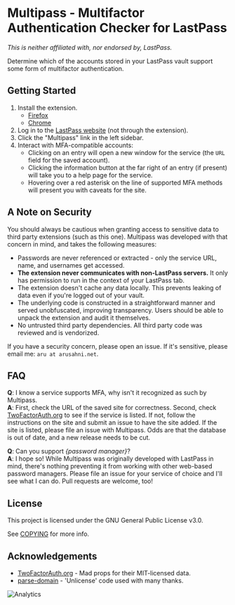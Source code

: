 # Multipass - Multifactor Authentication Checker for LastPass

*This is neither affiliated with, nor endorsed by, LastPass.*

Determine which of the accounts stored in your LastPass vault support some form
of multifactor authentication.

## Getting Started

1. Install the extension.
    * [Firefox](https://addons.mozilla.org/en-US/firefox/addon/multipass-mfa/)
    * [Chrome](https://chrome.google.com/webstore/detail/multipass/icaodbnoalimdopaklokefncjieiimle)
2. Log in to the [LastPass website](https://lastpass.com/?&ac=1&lpnorefresh=1&fromwebsite=1&newvault=1&nk=1)
(not through the extension).
3. Click the "Multipass" link in the left sidebar.
4. Interact with MFA-compatible accounts:
    * Clicking on an entry will open a new window for the service (the `URL`
      field for the saved account).
    * Clicking the information button at the far right of an entry (if present)
      will take you to a help page for the service.
    * Hovering over a red asterisk on the line of supported MFA methods will
      present you with caveats for the site.

## A Note on Security

You should always be cautious when granting access to sensitive data to third
party extensions (such as this one). Multipass was developed with that concern
in mind, and takes the following measures:

* Passwords are never referenced or extracted - only the service URL, name, and
  usernames get accessed.
* **The extension never communicates with non-LastPass servers.** It only has
  permission to run in the context of your LastPass tab.
* The extension doesn't cache any data locally.  This prevents leaking of data
  even if you're logged out of your vault.
* The underlying code is constructed in a straightforward manner and served
  unobfuscated, improving transparency. Users should be able to unpack the
  extension and audit it themselves.
* No untrusted third party dependencies. All third party code was reviewed and
  is vendorized.

If you have a security concern, please open an issue. If it's sensitive, please
email me: `aru at arusahni.net`.

## FAQ

**Q**: I know a service supports MFA, why isn't it recognized as such by Multipass.  
**A**: First, check the URL of the saved site for correctness. Second, check
[TwoFactorAuth.org](http://twofactorauth.org/) to see if the service is listed.
If not, follow the instructions on the site and submit an issue to have the
site added. If the site is listed, please file an issue with Multipass. Odds
are that the database is out of date, and a new release needs to be cut.

**Q**: Can you support *{password manager}*?  
**A**: I hope so! While Multipass
was originally developed with LastPass in mind, there's nothing preventing it
from working with other web-based password managers. Please file an issue for
your service of choice and I'll see what I can do.  Pull requests are welcome,
too!

## License

This project is licensed under the GNU General Public License v3.0.

See [COPYING](COPYING) for more info.

## Acknowledgements

* [TwoFactorAuth.org](https://github.com/2factorauth/twofactorauth) - Mad props
  for their MIT-licensed data.
* [parse-domain](https://github.com/peerigon/parse-domain) - 'Unlicense' code
  used with many thanks.


![Analytics](https://ga-beacon.appspot.com/UA-46766795-1/multipass/README?pixel)
